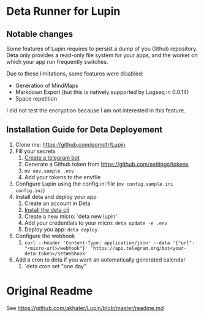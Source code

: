 # Deta Runner for Lupin

## Notable changes

Some features of Lupin requires to persist a dump of you Github repository. Deta only provides a read-only file system for your apps, and the worker on which your app run frequently switches.

Due to these limitations, some features were disabled:

- Generation of MindMaps
- Markdown Export (but this is natively supported by Logseq in 0.0.14)
- Space repetition

I did not test the encryption because I am not interested in this feature.

## Installation Guide for Deta Deployement

1. Clone me: https://github.com/pomdtr/Lupin
1. Fill your secrets
    1. [Create a telegram bot](https://core.telegram.org/bots#creating-a-new-bot)
    1. Generate a Github token from https://github.com/settings/tokens
    1. `mv env.sample .env`
    1. Add your tokens to the envfile
1. Configure Lupin using the config.ini file (`mv config.sample.ini config.ini`)
1. Install deta and deploy your app
    1. Create an account in Deta
    1. [Install the deta cli](https://docs.deta.sh/docs/cli/install)
    1. Create a new micro: 'deta new lupin'
    1. Add your credentials to your micro: `deta update -e .env`
    1. Deploy you app: `deta deploy`
1. Configure the webhook
   1. `curl --header 'Content-Type: application/json' --data '{"url": "<micro-url>/webhook"}' 'https://api.telegram.org/bot<your-deta-token>/setWebhook'`
1. Add a cron to deta if you want an automatically generated calendar
    1. `deta cron set "one day"


# Original Readme

See https://github.com/akhater/Lupin/blob/master/readme.md
